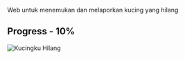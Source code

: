 Web untuk menemukan dan melaporkan kucing yang hilang

## Progress - 10%
![Kucingku Hilang](./public/images//progress.png)